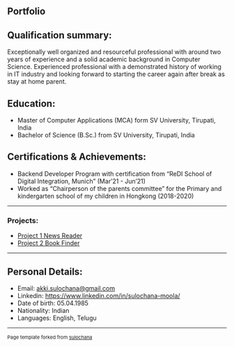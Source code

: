 ## Portfolio

## Qualification summary:
<p>Exceptionally well organized and resourceful professional with around two years of experience and a solid academic background in Computer Science. Experienced professional with a demonstrated history of working in IT industry and looking forward to starting the career again after break as stay at home parent.</p>

## Education:
- Master of Computer Applications (MCA) form SV University, Tirupati, India
- Bachelor of Science (B.Sc.) from SV University, Tirupati, India
## Certifications & Achievements:
- Backend Developer Program with certification from “ReDI School of Digital Integration, Munich” (Mar’21 - Jun’21)
- Worked as “Chairperson of the parents committee” for the Primary and kindergarten school of my children in Hongkong (2018-2020)


---

### Projects:

- [Project 1 News Reader](https://github.com/Sulochanaakki/Final-Project_News-Reader/)
- [Project 2 Book Finder](https://bookfinderapp1.herokuapp.com/)


---
## Personal Details:
- Email: akki.sulochana@gmail.com
- Linkedin: https://www.linkedin.com/in/sulochana-moola/
- Date of birth: 05.04.1985
- Nationality: Indian
- Languages: English, Telugu


---
<p style="font-size:11px">Page template forked from <a href="https://github.com/Sulochanaakki/portfolio">sulochana</a></p>
<!-- Remove above link if you don't want to attibute -->
